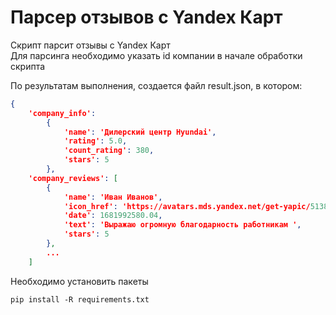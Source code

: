 # Парсер отзывов c Yandex Карт

Скрипт парсит отзывы с Yandex Карт<br>
Для парсинга необходимо указать id компании в начале обработки скрипта

По результатам выполнения, создается файл result.json, в котором:
```json
{
    'company_info': 
        {
            'name': 'Дилерский центр Hyundai', 
            'rating': 5.0, 
            'count_rating': 380, 
            'stars': 5
        }, 
    'company_reviews': [
        {
            'name': 'Иван Иванов', 
            'icon_href': 'https://avatars.mds.yandex.net/get-yapic/51381/cs8Tx0sigtfayYhRQBDJkavzJU-1/islands-68', 
            'date': 1681992580.04, 
            'text': 'Выражаю огромную благодарность работникам ', 
            'stars': 5
        },
        ...
    ]
```


Необходимо установить пакеты<br>
```shell
pip install -R requirements.txt
```

